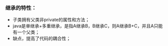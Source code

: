 ### 继承的特性：
 - 子类拥有父类非private的属性和方法；
 - java是单继承+多重继承，是指A继承B，B继承C，则A继承B+C，并且A只能有一个父类；
 - 缺点，提高了代码的耦合性；
